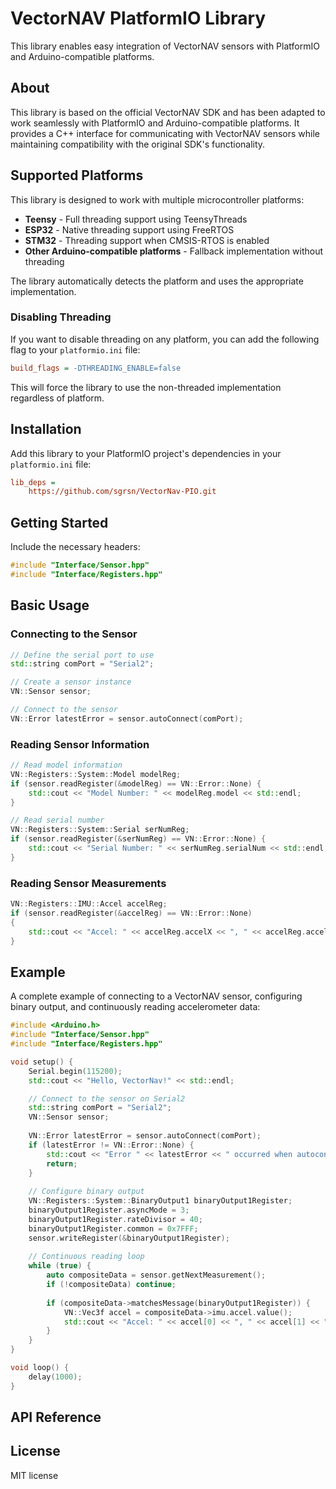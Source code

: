 # VectorNAV PlatformIO Library

This library enables easy integration of VectorNAV sensors with PlatformIO and Arduino-compatible platforms. 
## About
This library is based on the official VectorNAV SDK and has been adapted to work seamlessly with PlatformIO and Arduino-compatible platforms. It provides a C++ interface for communicating with VectorNAV sensors while maintaining compatibility with the original SDK's functionality.

## Supported Platforms

This library is designed to work with multiple microcontroller platforms:

- **Teensy** - Full threading support using TeensyThreads
- **ESP32** - Native threading support using FreeRTOS
- **STM32** - Threading support when CMSIS-RTOS is enabled
- **Other Arduino-compatible platforms** - Fallback implementation without threading

The library automatically detects the platform and uses the appropriate implementation.

### Disabling Threading

If you want to disable threading on any platform, you can add the following flag to your `platformio.ini` file:

```ini
build_flags = -DTHREADING_ENABLE=false
```

This will force the library to use the non-threaded implementation regardless of platform.

## Installation

Add this library to your PlatformIO project's dependencies in your `platformio.ini` file:

```ini
lib_deps =
    https://github.com/sgrsn/VectorNav-PIO.git
```

## Getting Started

Include the necessary headers:

```cpp
#include "Interface/Sensor.hpp"
#include "Interface/Registers.hpp"
```

## Basic Usage

### Connecting to the Sensor

```cpp
// Define the serial port to use
std::string comPort = "Serial2";

// Create a sensor instance
VN::Sensor sensor;

// Connect to the sensor
VN::Error latestError = sensor.autoConnect(comPort);
```

### Reading Sensor Information

```cpp
// Read model information
VN::Registers::System::Model modelReg;
if (sensor.readRegister(&modelReg) == VN::Error::None) {
    std::cout << "Model Number: " << modelReg.model << std::endl;
}

// Read serial number
VN::Registers::System::Serial serNumReg;
if (sensor.readRegister(&serNumReg) == VN::Error::None) {
    std::cout << "Serial Number: " << serNumReg.serialNum << std::endl;
}
```

### Reading Sensor Measurements

```cpp
VN::Registers::IMU::Accel accelReg;
if (sensor.readRegister(&accelReg) == VN::Error::None)
{
    std::cout << "Accel: " << accelReg.accelX << ", " << accelReg.accelY << ", " << accelReg.accelZ << std::endl;
}
```

## Example

A complete example of connecting to a VectorNAV sensor, configuring binary output, and continuously reading accelerometer data:

```cpp
#include <Arduino.h>
#include "Interface/Sensor.hpp"
#include "Interface/Registers.hpp"

void setup() {
    Serial.begin(115200);
    std::cout << "Hello, VectorNav!" << std::endl;

    // Connect to the sensor on Serial2
    std::string comPort = "Serial2";
    VN::Sensor sensor;
    
    VN::Error latestError = sensor.autoConnect(comPort);
    if (latestError != VN::Error::None) {
        std::cout << "Error " << latestError << " occurred when autoconnecting." << std::endl;
        return;
    }
    
    // Configure binary output
    VN::Registers::System::BinaryOutput1 binaryOutput1Register;
    binaryOutput1Register.asyncMode = 3;
    binaryOutput1Register.rateDivisor = 40;
    binaryOutput1Register.common = 0x7FFF;
    sensor.writeRegister(&binaryOutput1Register);
    
    // Continuous reading loop
    while (true) {
        auto compositeData = sensor.getNextMeasurement();
        if (!compositeData) continue;
        
        if (compositeData->matchesMessage(binaryOutput1Register)) {
            VN::Vec3f accel = compositeData->imu.accel.value();
            std::cout << "Accel: " << accel[0] << ", " << accel[1] << ", " << accel[2] << std::endl;
        }
    }
}

void loop() {
    delay(1000);
}
```

## API Reference

## License

MIT license